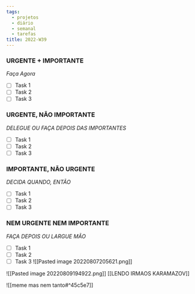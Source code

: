 ```yaml
---
tags:
  - projetos
  - diário
  - semanal
  - tarefas
title: 2022-W39
---
```

### URGENTE + IMPORTANTE
*Faça Agora*
- [ ] Task 1
- [ ] Task 2
- [ ] Task 3

### URGENTE, NÃO IMPORTANTE
*DELEGUE OU FAÇA DEPOIS DAS IMPORTANTES*
- [ ] Task 1
- [ ] Task 2
- [ ] Task 3

### IMPORTANTE, NÃO URGENTE
*DECIDA QUANDO, ENTÃO*
- [ ] Task 1
- [ ] Task 2
- [ ] Task 3

### NEM URGENTE NEM IMPORTANTE
*FAÇA DEPOIS OU LARGUE MÃO*
- [ ] Task 1
- [ ] Task 2
- [ ] Task 3
![[Pasted image 20220807205621.png]]

![[Pasted image 20220809194922.png]]
 [[LENDO IRMAOS KARAMAZOV]]

![[meme mas nem tanto#^45c5e7]]